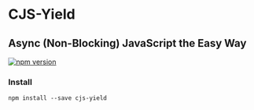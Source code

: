 CJS-Yield
===

Async (Non-Blocking) JavaScript the Easy Way
---
[![npm version](https://badge.fury.io/js/cjs-yield.svg)](https://badge.fury.io/js/cjs-yield)

### Install

`npm install --save cjs-yield`

